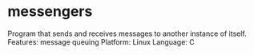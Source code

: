 # messengers
Program that sends and receives messages to another instance of itself. 
Features: message queuing
Platform: Linux
Language: C
